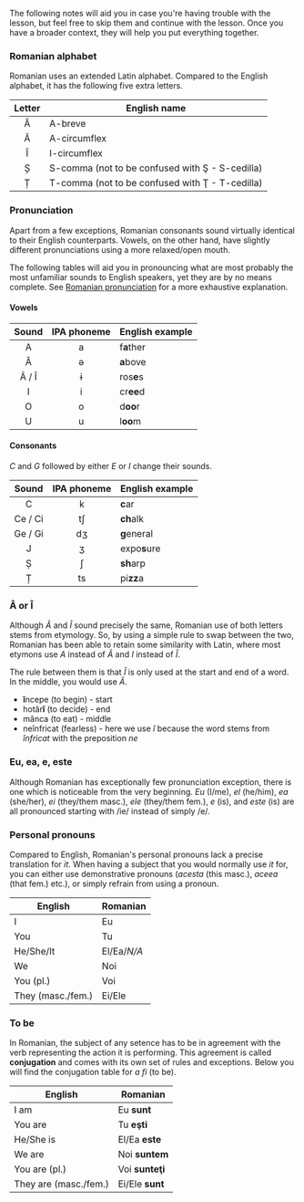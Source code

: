 The following notes will aid you in case you're having trouble with the lesson,
but feel free to skip them and continue with the lesson. Once you have a broader
context, they will help you put everything together.

### Romanian alphabet

Romanian uses an extended Latin alphabet. Compared to the English alphabet, it
has the following five extra letters.

| Letter | English name                                    |
|:------:|-------------------------------------------------|
| Ă      | A-breve                                         |
| Â      | A-circumflex                                    |
| Î      | I-circumflex                                    |
| Ș      | S-comma (not to be confused with Ş - S-cedilla) |
| Ț      | T-comma (not to be confused with Ţ - T-cedilla) |

### Pronunciation

Apart from a few exceptions, Romanian consonants sound virtually identical to
their English counterparts. Vowels, on the other hand, have slightly different
pronunciations using a more relaxed/open mouth.

The following tables will aid you in pronouncing what are most probably the
most unfamiliar sounds to English speakers, yet they are by no means complete.
See [Romanian pronunciation](https://en.wikipedia.org/wiki/Romanian_alphabet)
for a more exhaustive explanation.

#### Vowels

| Sound | IPA phoneme | English example |
|:-----:|:-----------:|-----------------|
| A     | a           | f**a**ther      |
| Ă     | ə           | **a**bove       |
| Â / Î | ɨ           | ros**e**s       |
| I     | i           | cr**ee**d       |
| O     | o           | d**oo**r        |
| U     | u           | l**oo**m        |

#### Consonants

*C* and *G* followed by either *E* or *I* change their sounds.

| Sound   | IPA phoneme | English example |
|:-------:|:-----------:|-----------------|
| C       | k           | **c**ar         |
| Ce / Ci | tʃ          | **ch**alk       |
| Ge / Gi | dʒ          | **g**eneral     |
| J       | ʒ           | expo**s**ure    |
| Ș       | ʃ           | **sh**arp       |
| Ț       | ts          | pi**zz**a       |

### Â or Î

Although *Â* and *Î* sound precisely the same, Romanian use of both letters
stems from etymology. So, by using a simple rule to swap between the two,
Romanian has been able to retain some similarity with Latin, where most
etymons use *A* instead of *Â* and *I* instead of *Î*.

The rule between them is that *Î* is only used at the start and end of a word.
In the middle, you would use *Â*.

* **î**ncepe (to begin) - start
* hotăr**î** (to decide) - end
* mânca (to eat) - middle
* neînfricat (fearless) - here we use *î* because the word stems from *înfricat*
with the preposition *ne*

### Eu, ea, e, este

Although Romanian has exceptionally few pronunciation exception, there is one
which is noticeable from the very beginning. *Eu* (I/me), *el* (he/him), *ea*
(she/her), *ei* (they/them masc.), *ele* (they/them fem.), *e* (is), and *este*
(is) are all pronounced starting with /ie/ instead of simply /e/.

### Personal pronouns

Compared to English, Romanian's personal pronouns lack a precise translation
for *it*. When having a subject that you would normally use *it* for, you
can either use demonstrative pronouns (*acesta* (this masc.), *aceea* (that fem.)
etc.), or simply refrain from using a pronoun.

| English           | Romanian    |
|-------------------|-------------|
| I                 | Eu          |
| You               | Tu          |       
| He/She/It         | El/Ea/*N/A* |
| We                | Noi         |
| You (pl.)         | Voi         |
| They (masc./fem.) | Ei/Ele      |

### To be

In Romanian, the subject of any setence has to be in agreement with the verb
representing the action it is performing. This agreement is called **conjugation**
and comes with its own set of rules and exceptions. Below you will find the
conjugation table for *a fi* (to be).

| English               | Romanian        |
|-----------------------|-----------------|
| I am                  | Eu **sunt**     |
| You are               | Tu **eşti**     |       
| He/She is             | El/Ea **este**  |
| We are                | Noi **suntem**  |
| You are (pl.)         | Voi **sunteţi** |
| They are (masc./fem.) | Ei/Ele **sunt** |
